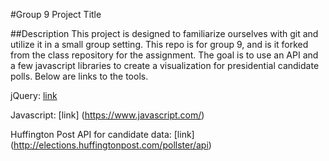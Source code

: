 #Group 9 Project Title

##Description
This project is designed to familiarize ourselves with git and utilize it in a small group setting. This repo is for group 9, and is it forked from the class repository for the assignment. The goal is to use an API and a few javascript libraries to create a visualization for presidential candidate polls. Below are links to the tools.

jQuery: [link](https://jquery.com/)

Javascript: [link] (https://www.javascript.com/)

Huffington Post API for candidate data: [link] (http://elections.huffingtonpost.com/pollster/api) 
